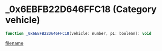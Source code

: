 # _0x6EBFB22D646FFC18 (Category vehicle)

```js
function _0x6EBFB22D646FFC18(vehicle: number, p1: boolean): void
```

[filename](_0x6EBFB22D646FFC18_m.md ':include')
